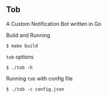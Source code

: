 ## Tob

A Custom Notification Bot written in Go

Build and Running
```shell
$ make build
```

`tob` options
```shell
$ ./tob -h
```

Running `tob` with config file
```shell
$ ./tob -c config.json
```